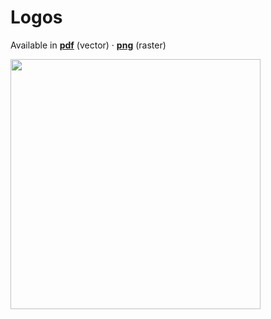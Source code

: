 # Logos
Available in **[pdf](https://github.com/manilajs/logos/raw/master/pdf/Manila%20js%20logos.pdf)** (vector) · **[png](png/)** (raster)

<img src='https://raw.githubusercontent.com/manilajs/logos/master/png/Vertical%20with%20tagline.png' width='400'>
